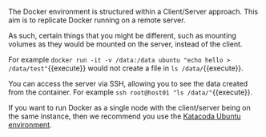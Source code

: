 The Docker environment is structured within a Client/Server approach. This aim is to replicate Docker running on a remote server.

As such, certain things that you might be different, such as mounting volumes as they would be mounted on the server, instead of the client.

For example `docker run -it -v /data:/data ubuntu "echo hello > /data/test"`{{execute}} would not create a file in `ls /data/`{{execute}}.

You can access the server via SSH, allowing you to see the data created from the container. For example `ssh root@host01 "ls /data/"`{{execute}}.

If you want to run Docker as a single node with the client/server being on the same instance, then we recommend you use the [Katacoda Ubuntu environment](https://katacoda.com/scenario-examples/environments/ubuntu).